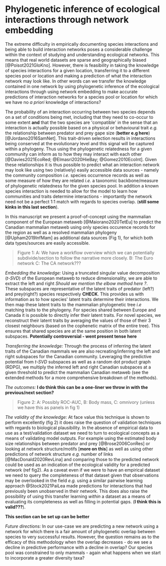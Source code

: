 # Phylogenetic inference of ecological interactions through network embedding

The extreme difficulty in empirically documenting species interactions 
and being able to build interaction networks poses a considerable 
challenge within the context of studying and understanding ecological 
networks. This means that real world datasets are sparse and geographically 
biased [@Poisot2021GloKno]. However, there is feasibility in taking 
the knowledge of species interactions for a given location, transferring 
it to a different species pool or location and making a prediction of what 
the interaction network may look like. In other words can we 
transfer the knowledge contained in one network by using phylogenetic 
inference of the ecological interactions through using network embedding 
to make accurate predictions of interaction networks for a species pool 
or location for which we have no *a priori* knowledge of interactions?

The probability of an interaction occurring between two species depends 
on a set of conditions being met, including that they need to co-occur to 
some extent **and** that the two species are 'compatible' in the sense that 
an interaction is actually possible based on a physical or behavioural 
trait *e.g.* the relationship between predator and prey gape size 
(**better e.g here**) [@Jordano2016SamNet]. This trait-driven selection 
results in interactions being conserved at the evolutionary level and this 
signal will be captured within a phylogeny. Thus using the phylogenetic 
relatedness for a given community can inform as to how they may
interact with each other 
[@Davies2021EcoRed; @Elmasri2020HieBay; @Gomez2010EcoInt]. Given these 
relationships it is thus possible to predict what an interaction network 
may look like using two (relatively) easily accessible data sources - 
namely the community composition *i.e.* species occurrence records as 
well as some measure of how they are related *i.e.* a taxonomic 
backbone/measure of phylogenetic relatedness for the given species pool. 
In addition a known species interaction is needed to allow for the model 
to learn how communities and traits determine interactions - importantly 
the network need not be a perfect 1:1 match with regards to species overlap.
(**still some kinks in this last section**).

In this manuscript we present a proof-of-concept using the mammalian 
component of the European 
metaweb [@Maiorano2020TetEu] to predict the Canadian mammalian metaweb 
using only species occurence records for the region as well as a resolved 
mammalian phylogeny [@Upham2019InfMam] as additional data sources (Fig 1), 
for which both data types/sources are easily accessible.

> Figure 1: A: We have a workflow overview which we can potentially 
> subdivide/section to follow the narrative more closely. B: The Euro 
> network C: The CA network???

*Embedding the knowledge:*
Using a truncated singular value decomposition (*t-SVD*) of the European 
metaweb to reduce dimensionality, we are able to extract the left and right 
*Should we mention the elbow method here ?*. 
These subspaces are representative of the latent traits of predator (left?) 
and prey(right?) species respectively **CHECK**. 
This provides us with information as to how species' latent traits determine 
their interactions. We then map these latent traits to the mammalian phylogenetic 
tree *i.e* matching traits to the phylogeny. For species shared between 
Europe and Canada it is possible to directly infer their latent traits.
For novel species, we reconstruct their latent traits by averaging the 
values of those of their 3 closest neighbours (based on the cophenetic 
matrix of the entire tree). This ensures that shared species are at the 
same position in both latent subspaces. 
**Potentially controversial - went present tense here**

*Transferring the knowledge:*
Through the process of inferring the latent traits of the Canadian mammals 
we are also recreating/inferring the left and right subspaces for the 
Canadian community. Leveraging the predictive potential from *t-SVD* 
subspaces as well as a random dot product graph (RDPG), we multiply the 
inferred left and right Canadian subspaces at a given threshold to predict 
the mammalian Canadian metaweb (see the extended methods for a more 
comprehensive breakdown of the methods). 

*The outcomes:*
**I do think this can be a one-liner we throw in with the previous/next section?**

> Figure 2: A: Possibly ROC-AUC, B: Body mass, C: omnivory (unless we have this
> as panels in fig 1)

*The validity of the knowledge:*
At face value this technique is shown to perform excellently (fig 2) 
it does raise the question of validation techniques with regards to 
biological plausibility. In the absence of empirical data to use as a 
test/validation dataset we need to turn to ecological concepts as a means 
of validating model outputs. For example using the estimated body size 
relationships between predator and prey [@Brose2006ConRes] or looking 
at network structure/motifs [**more on this**] as well as using other 
predictions of network structure *e.g.* number of links 
[@MacDonald2020RevLina] and comparing those to the predicted network 
could be used as an 
indication of the ecological validity for a predicted network (ref fig2).
As a caveat even if we were to have an 
empirical dataset we need to query the completeness of that dataset 
given that observations may be overlooked in the field *e.g.*
using a similar pairwise learning approach @Stock2021PaiLea made 
predictions for interactions that had previously been unobserved in their 
network. This does also raise the possibility of using this transfer 
learning *within* a dataset as a means of evaluating its completeness 
as well as filling in potential gaps. (**I think this is valid???**). 

**This section can be set up can be better**

*Future directions:*
In our use-case we are predicting a new network using a network for which 
there is a fair amount of phylogenetic overlap between species to very 
successful results. However, the question remains as to the efficacy of 
this methodology when the overlap decreases - do we see a decline in 
predictive performance with a decline in overlap? Our species pool was 
constrained to only mammals - again what happens when we start to 
incorporate a greater diversity taxa?